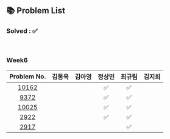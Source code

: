 ## 📚 Problem List 

### Solved : ✅

<br>

### Week6

|Problem No.|김동욱|김아영|정상민|최규림|김지희|
|:-----------:|:-----:|:----:|:----:|:----:|:----:|
|[10162](https://www.acmicpc.net/problem/10162)|   |   | ✅ | ✅ |   |
|[9372](https://www.acmicpc.net/problem/9372)|   |   |✅  | ✅ |   |
|[10025](https://www.acmicpc.net/problem/10025)|   |   | ✅ | ✅ |   |
|[2922](https://www.acmicpc.net/problem/2922)|   |   |  ✅| ✅ |   |
|[2917](https://www.acmicpc.net/problem/2917)|   |  |  | ✅ |   |

